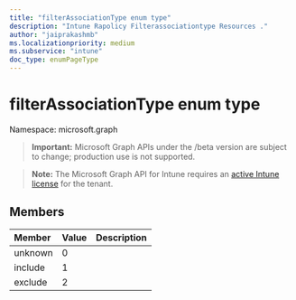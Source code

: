 ```yaml
---
title: "filterAssociationType enum type"
description: "Intune Rapolicy Filterassociationtype Resources ."
author: "jaiprakashmb"
ms.localizationpriority: medium
ms.subservice: "intune"
doc_type: enumPageType
---
```


# filterAssociationType enum type

Namespace: microsoft.graph
> **Important:** Microsoft Graph APIs under the /beta version are subject to change; production use is not supported.

> **Note:** The Microsoft Graph API for Intune requires an [active Intune license](https://go.microsoft.com/fwlink/?linkid=839381) for the tenant.




## Members
|Member|Value|Description|
|:---|:---|:---|
|unknown|0||
|include|1||
|exclude|2||
